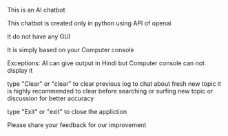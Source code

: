 
This is an AI chatbot 

This chatbot is created only in python using API of openai

It do not have any GUI

It is simply based on your Computer console

Exceptions: AI can give output in Hindi but Computer console can not display it

type "Clear" or "clear" to clear previous log to chat about fresh new topic 
it is highly recommended to clear before searching or surfing new topic or discussion for better accuracy

type "Exit" or "exit" to close the appliction

Please share your feedback for our improvement

